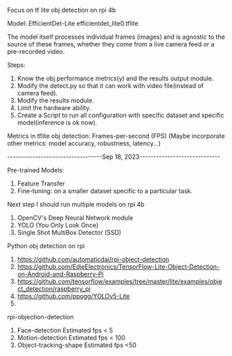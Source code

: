 Focus on tf lite obj detection on rpi 4b

Model:
EfficientDet-Lite 
efficientdet_lite0.tflite 

The model itself processes individual frames (images) and is agnostic to the source of these frames, whether they come from a live camera feed or a pre-recorded video.

Steps:

1. Know the obj performance metrics(y) and the results output module.
2. Modify the detect.py so that it can work with video file(instead of camera feed).
3. Modify the results module.
4. Limit the hardware ability.
5. Create a Script to run all configuration with specific dataset and specific model(inference is ok now). 


Metrics in tflite obj detection: 
Frames-per-second (FPS)
(Maybe incorporate other metrics: model accuracy, robustness, latency...)



----------------------------------Sep 18, 2023-----------------------------

Pre-trained Models:
1. Feature Transfer
2. Fine-tuning: on a smaller dataset specific to a particular task.

Next step I should run multiple models on rpi 4b
1. OpenCV's Deep Neural Network module
2. YOLO (You Only Look Once)
3. Single Shot MultiBox Detector (SSD)


Python obj detection on rpi
1. https://github.com/automaticdai/rpi-object-detection
2. https://github.com/EdjeElectronics/TensorFlow-Lite-Object-Detection-on-Android-and-Raspberry-Pi
3. https://github.com/tensorflow/examples/tree/master/lite/examples/object_detection/raspberry_pi
4. https://github.com/ppogg/YOLOv5-Lite
5. 


rpi-objection-detection
1. Face-detection   Estimated fps < 5
2. Motion-detection  Estimated fps < 100
3. Object-tracking-shape Estimated fps <50
